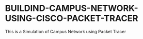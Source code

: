 # BUILDIND-CAMPUS-NETWORK-USING-CISCO-PACKET-TRACER
This is a Simulation of Campus Network using Packet Tracer
